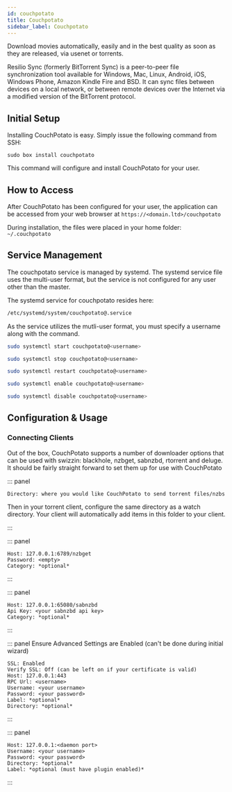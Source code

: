 ```yaml
---
id: couchpotato
title: Couchpotato
sidebar_label: Couchpotato
---
```


Download movies automatically, easily and in the best quality as soon as they are released, via usenet or torrents.

Resilio Sync (formerly BitTorrent Sync) is a peer-to-peer file synchronization tool available for Windows, Mac, Linux, Android, iOS, Windows Phone, Amazon Kindle Fire and BSD. It can sync files between devices on a local network, or between remote devices over the Internet via a modified version of the BitTorrent protocol. 

## Initial Setup

Installing CouchPotato is easy. Simply issue the following command from SSH:

```plaintext main
sudo box install couchpotato
```

This command will configure and install CouchPotato for your user.

## How to Access

After CouchPotato has been configured for your user, the application can be accessed from your web browser at `https://<domain.ltd>/couchpotato`

During installation, the files were placed in your home folder: `~/.couchpotato`

## Service Management

The couchpotato service is managed by systemd. The systemd service file uses the multi-user format, but the service is not configured for any user other than the master.

The systemd service for couchpotato resides here:

```bash
/etc/systemd/system/couchpotato@.service
```

As the service utilizes the mutli-user format, you must specify a username along with the command.

<!--DOCUSAURUS_CODE_TABS-->
<!--Start-->
```bash
sudo systemctl start couchpotato@<username>
```
<!--Stop-->
```bash
sudo systemctl stop couchpotato@<username>
```
<!--Restart-->
```bash
sudo systemctl restart couchpotato@<username>
```
<!--Enable-->
```bash
sudo systemctl enable couchpotato@<username>
```
<!--Disable-->
```bash
sudo systemctl disable couchpotato@<username>
```
<!--END_DOCUSAURUS_CODE_TABS-->

## Configuration & Usage

### Connecting Clients

Out of the box, CouchPotato supports a number of downloader options that can be used with swizzin: blackhole, nzbget, sabnzbd, rtorrent and deluge. It should be fairly straight forward to set them up for use with CouchPotato

<!--DOCUSAURUS_CODE_TABS-->
<!--Blackhole-->
::: panel
```
Directory: where you would like CouchPotato to send torrent files/nzbs
```

Then in your torrent client, configure the same directory as a watch directory. Your client will automatically add items in this folder to your client.

:::
<!--nzbGet-->
::: panel
```
Host: 127.0.0.1:6789/nzbget
Password: <empty>
Category: *optional*
```
:::
<!--Sabnzbd-->
::: panel
```
Host: 127.0.0.1:65080/sabnzbd
Api Key: <your sabnzbd api key>
Category: *optional*
```
:::
<!--rTorrent-->
::: panel
Ensure Advanced Settings are Enabled (can't be done during initial wizard)
```
SSL: Enabled
Verify SSL: Off (can be left on if your certificate is valid)
Host: 127.0.0.1:443
RPC Url: <username>
Username: <your username>
Password: <your password>
Label: *optional*
Directory: *optional*
```
:::
<!--Deluge-->
::: panel
```
Host: 127.0.0.1:<daemon port>
Username: <your username>
Password: <your password>
Directory: *optional*
Label: *optional (must have plugin enabled)*
```
:::
<!--END_DOCUSAURUS_CODE_TABS-->
